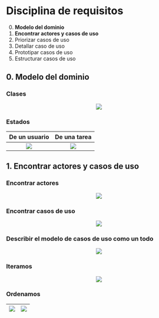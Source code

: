 # Disciplina de requisitos

0. **Modelo del dominio**
1. **Encontrar actores y casos de uso**
2. Priorizar casos de uso
3. Detallar caso de uso
4. Prototipar casos de uso
5. Estructurar casos de uso

## 0. Modelo del dominio

### Clases

<div align=center>

![](/images/UNEATLANTICO/idsw1/sgt/mdd-dC.svg)

</div>

### Estados

|De un usuario|De una tarea|
|:-:|:-:|
|![](/images/UNEATLANTICO/idsw1/sgt/mdd-dE-U.svg)|![](/images/UNEATLANTICO/idsw1/sgt/mdd-dE-T.svg)|

## 1. Encontrar actores y casos de uso

### Encontrar actores

<div align=center>

![](/images/UNEATLANTICO/idsw1/sgt/ddr-a.svg)

</div>

### Encontrar casos de uso

<div align=center>

![](/images/UNEATLANTICO/idsw1/sgt/ddr-AyCdU.svg)

</div>

### Describir el modelo de casos de uso como un todo

<div align=center>

![](/images/UNEATLANTICO/idsw1/sgt/ddr-DdC.svg)

</div>

### Iteramos

<div align=center>

![](/images/UNEATLANTICO/idsw1/sgt/ddr-AyCdU-v2.svg)

</div>

### Ordenamos

|![](/images/UNEATLANTICO/idsw1/sgt/ddr-AyCdU-v3-1.svg)|![](/images/UNEATLANTICO/idsw1/sgt/ddr-AyCdU-v3-2.svg)|
|-|-|
